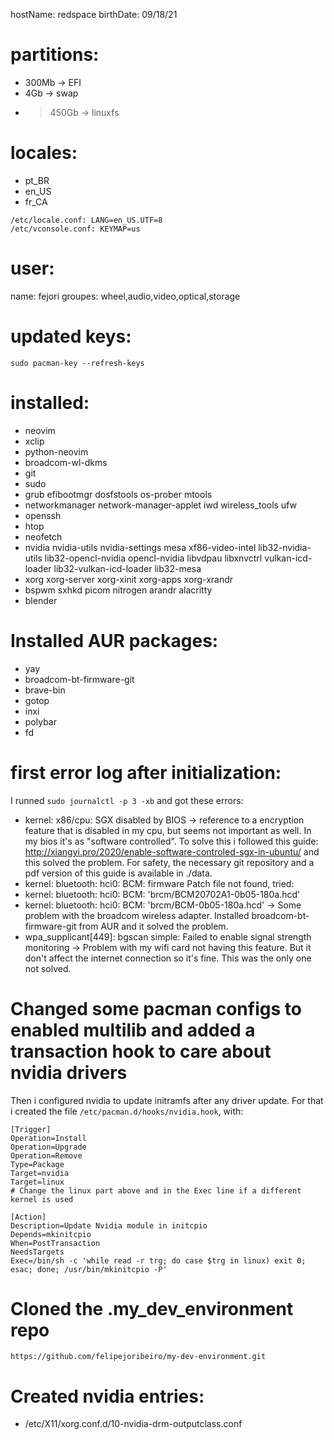 hostName: redspace
birthDate: 09/18/21


# partitions:
- 300Mb -> EFI
- 4Gb -> swap
- >450Gb -> linuxfs


# locales:
- pt_BR
- en_US
- fr_CA
```
/etc/locale.conf: LANG=en_US.UTF=8
/etc/vconsole.conf: KEYMAP=us
```

# user:
name: fejori
groupes: wheel,audio,video,optical,storage


# updated keys:
`sudo pacman-key --refresh-keys`


# installed:
- neovim
- xclip
- python-neovim
- broadcom-wl-dkms
- git
- sudo
- grub efibootmgr dosfstools os-prober mtools
- networkmanager network-manager-applet iwd wireless_tools ufw
- openssh
- htop
- neofetch
- nvidia nvidia-utils nvidia-settings mesa xf86-video-intel lib32-nvidia-utils lib32-opencl-nvidia opencl-nvidia libvdpau libxnvctrl vulkan-icd-loader lib32-vulkan-icd-loader lib32-mesa
- xorg xorg-server xorg-xinit xorg-apps xorg-xrandr
- bspwm sxhkd picom nitrogen arandr alacritty
- blender


# Installed AUR packages:
- yay
- broadcom-bt-firmware-git
- brave-bin
- gotop
- inxi
- polybar
- fd

# first error log after initialization:
I runned `sudo journalctl -p 3 -xb` and got these errors:
- kernel: x86/cpu: SGX disabled by BIOS 
    -> reference to a encryption feature that is disabled in my cpu, but seems not important as well. In my bios it's as "software controlled". To solve this i followed this guide: http://xiangyi.pro/2020/enable-software-controled-sgx-in-ubuntu/ and this solved the problem. For safety, the necessary git repository and a pdf version of this guide is available in ./data.
- kernel: bluetooth: hci0: BCM: firmware Patch file not found, tried:
- kernel: bluetooth: hci0: BCM: 'brcm/BCM20702A1-0b05-180a.hcd'
- kernel: bluetooth: hci0: BCM: 'brcm/BCM-0b05-180a.hcd'
    -> Some problem with the broadcom wireless adapter. Installed broadcom-bt-firmware-git from AUR and it solved the problem.
- wpa_supplicant[449]: bgscan simple: Failed to enable signal strength monitoring
    -> Problem with my wifi card not having this feature. But it don't affect the internet connection so it's fine. This was the only one not solved.


# Changed some pacman configs to enabled multilib and added a transaction hook to care about nvidia drivers
Then i configured nvidia to update initramfs after any driver update. For that i created the file `/etc/pacman.d/hooks/nvidia.hook`, with:
```
[Trigger]
Operation=Install
Operation=Upgrade
Operation=Remove
Type=Package
Target=nvidia
Target=linux
# Change the linux part above and in the Exec line if a different kernel is used

[Action]
Description=Update Nvidia module in initcpio
Depends=mkinitcpio
When=PostTransaction
NeedsTargets
Exec=/bin/sh -c 'while read -r trg; do case $trg in linux) exit 0; esac; done; /usr/bin/mkinitcpio -P'
```

# Cloned the .my_dev_environment repo
```
https://github.com/felipejoribeiro/my-dev-environment.git
```

# Created nvidia entries:
- /etc/X11/xorg.conf.d/10-nvidia-drm-outputclass.conf




